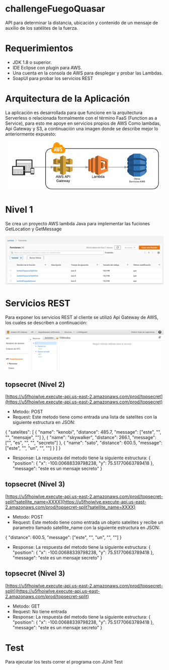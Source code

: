 # challengeFuegoQuasar

API para determinar la distancia, ubicación y contenido de un mensaje de auxilio de los satélites de la fuerza.

# Requerimientos

- JDK 1.8 o superior.
- IDE Eclipse con plugin para AWS.
- Una cuenta en la consola de AWS para desplegar y probar las Lambdas.
- SoapUI para probar los servicios REST

# Arquitectura de la Aplicación

La aplicación es desarrollada para que funcione en la arquitectura Serverless  o  relacionada  formalmente con el término FaaS (Function as a Service), para esto me apoye en servicios propios de AWS Como lambdas, Api Gateway y S3, a continuación una imagen donde se describe mejor lo anteriormente expuesto: 

![Arquitectura Meli](https://github.com/JorgeTamara22/challengeFuegoQuasar/blob/master/post2.png)

# Nivel 1

Se crea un proyecto AWS lambda Java para implementar las fuciones GetLocation y GetMessage

![Arquitectura Meli](https://github.com/JorgeTamara22/challengeFuegoQuasar/blob/master/lambdas.png)

# Servicios REST

Para exponer los servicios REST al cliente se utilizó Api Gateway de AWS, los cuales se describen a continuación:

![Arquitectura Meli](https://github.com/JorgeTamara22/challengeFuegoQuasar/blob/master/api.png)

## topsecret (Nivel 2)
[https://u5fhoiwlve.execute-api.us-east-2.amazonaws.com/prod/topsecret](https://u5fhoiwlve.execute-api.us-east-2.amazonaws.com/prod/topsecret)

- Metodo: POST
- Request: Este metodo tiene como entrada una lista de satelites con la siguiente estructura en JSON:

{ "satelites": [ { "name": "kenobi", "distance": 485.7, "message": ["este", "", "", "mensaje", ""] }, { "name": "skywalker", "distance": 266.1, "message": ["", "es", "", "", "secreto"] }, { "name": "sato", "distance": 600.5, "message": ["este", "", "un", "", ""] } ] }

- Response: La respuesta del metodo tiene la siguiente estructura:
{
   "position":    {
      "x": -100.00688339798238,
      "y": 75.51770663789418
   },
   "message": "este es un mensaje secreto"
}

## topsecret (Nivel 3)
[https://u5fhoiwlve.execute-api.us-east-2.amazonaws.com/prod/topsecret-split?satellite_name=XXXX](https://u5fhoiwlve.execute-api.us-east-2.amazonaws.com/prod/topsecret-split?satellite_name=XXXX)
- Metodo: POST
- Request: Este metodo tiene como entrada un objeto satelites y recibe un parametro llamado satellite_name con la siguiente estructura en JSON:
 
{ "distance": 600.5, "message": ["este", "", "un", "", ""] }

- Response: La respuesta del metodo tiene la siguiente estructura:
{
   "position":    {
      "x": -100.00688339798238,
      "y": 75.51770663789418
   },
   "message": "este es un mensaje secreto"
}

## topsecret (Nivel 3)
[https://u5fhoiwlve.execute-api.us-east-2.amazonaws.com/prod/topsecret-split](https://u5fhoiwlve.execute-api.us-east-2.amazonaws.com/prod/topsecret-split)
- Metodo: GET
- Request: No tiene entrada
- Response: La respuesta del metodo tiene la siguiente estructura:
{
   "position":    {
      "x": -100.00688339798238,
      "y": 75.51770663789418
   },
   "message": "este es un mensaje secreto"
}

# Test

Para ejecutar los tests correr el programa con JUnit Test
